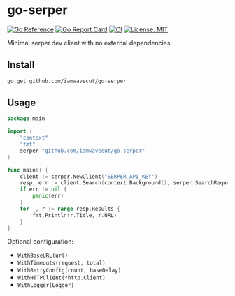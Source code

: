 # go-serper

[![Go Reference](https://pkg.go.dev/badge/github.com/iamwavecut/go-serper.svg)](https://pkg.go.dev/github.com/iamwavecut/go-serper) [![Go Report Card](https://goreportcard.com/badge/github.com/iamwavecut/go-serper)](https://goreportcard.com/report/github.com/iamwavecut/go-serper) [![CI](https://github.com/iamwavecut/go-serper/actions/workflows/ci.yml/badge.svg)](https://github.com/iamwavecut/go-serper/actions/workflows/ci.yml) [![License: MIT](https://img.shields.io/badge/License-MIT-yellow.svg)](LICENSE)

Minimal serper.dev client with no external dependencies.

## Install

```bash
go get github.com/iamwavecut/go-serper
```

## Usage

```go
package main

import (
	"context"
	"fmt"
	serper "github.com/iamwavecut/go-serper"
)

func main() {
	client := serper.NewClient("SERPER_API_KEY")
	resp, err := client.Search(context.Background(), serper.SearchRequest{Query: "golang"})
	if err != nil {
		panic(err)
	}
	for _, r := range resp.Results {
		fmt.Println(r.Title, r.URL)
	}
}
```

Optional configuration:

- `WithBaseURL(url)`
- `WithTimeouts(request, total)`
- `WithRetryConfig(count, baseDelay)`
- `WithHTTPClient(*http.Client)`
- `WithLogger(Logger)`
